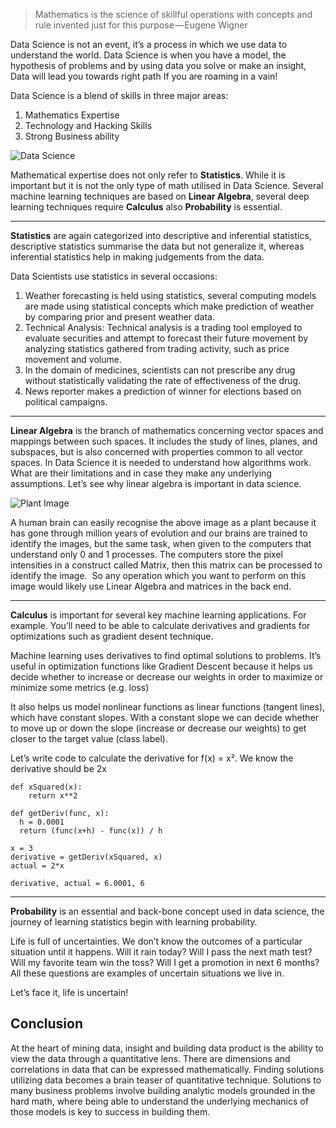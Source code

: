 >Mathematics is the science of skillful operations with concepts and rule invented just for this purpose — Eugene Wigner

Data Science is not an event, it’s a process in which we use data to understand the world. Data Science is when you have a model, the hypothesis of problems and by using data you solve or make an insight, Data will lead you towards right path If you are roaming in a vain!

Data Science is a blend of skills in three major areas: 
1. Mathematics Expertise
2. Technology and Hacking Skills
3. Strong Business ability

![Data Science](AbdulWahabAbrar.github.io/data-science-diagram1.jpg)

Mathematical expertise does not only refer to **Statistics**. While it is important but it is not the only type of math utilised in Data Science. Several machine learning techniques are based on **Linear Algebra**, several deep learning techniques require **Calculus** also **Probability** is essential.

---

**Statistics** are again categorized into descriptive and inferential statistics, descriptive statistics summarise the data but not generalize it, whereas inferential statistics help in making judgements from the data.

Data Scientists use statistics in several occasions:
1. Weather forecasting is held using statistics, several computing models are made using statistical concepts which make prediction of weather by comparing prior and present weather data.
2. Technical Analysis: Technical analysis is a trading tool employed to evaluate securities and attempt to forecast their future movement by analyzing statistics gathered from trading activity, such as price movement and volume.
3. In the domain of medicines, scientists can not prescribe any drug without statistically validating the rate of effectiveness of the drug.
4. News reporter makes a prediction of winner for elections based on political campaigns. 

---

**Linear Algebra** is the branch of mathematics concerning vector spaces and mappings between such spaces. It includes the study of lines, planes, and subspaces, but is also concerned with properties common to all vector spaces. In Data Science it is needed to understand how algorithms work. What are their limitations and in case they make any underlying assumptions.
Let’s see why linear algebra is important in data science.

![Plant Image](AbdulWahabAbrar.github.io/plantimg.jpg)

A human brain can easily recognise the above image as a plant because it has gone through million years of evolution and our brains are trained to identify the images, but the same task, when given to the computers that understand only 0 and 1 processes. The computers store the pixel intensities in a construct called Matrix, then this matrix can be processed to identify the image. 
So any operation which you want to perform on this image would likely use Linear Algebra and matrices in the back end.

---

**Calculus** is important for several key machine learning applications. For example. You’ll need to be able to calculate derivatives and gradients for optimizations such as gradient desent technique.

Machine learning uses derivatives to find optimal solutions to problems. It’s useful in optimization functions like Gradient Descent because it helps us decide whether to increase or decrease our weights in order to maximize or minimize some metrics (e.g. loss)

It also helps us model nonlinear functions as linear functions (tangent lines), which have constant slopes. With a constant slope we can decide whether to move up or down the slope (increase or decrease our weights) to get closer to the target value (class label).

Let’s write code to calculate the derivative for f(x) = x². We know the derivative should be 2x

```
def xSquared(x):
    return x**2

def getDeriv(func, x):
  h = 0.0001
  return (func(x+h) - func(x)) / h

x = 3
derivative = getDeriv(xSquared, x)
actual = 2*x

derivative, actual = 6.0001, 6
```
---

**Probability** is an essential and back-bone concept used in data science, the journey of learning statistics begin with learning probability. 

Life is full of uncertainties. We don’t know the outcomes of a particular situation until it happens. Will it rain today? Will I pass the next math test? Will my favorite team win the toss? Will I get a promotion in next 6 months? All these questions are examples of uncertain situations we live in. 

Let’s face it, life is uncertain!

## Conclusion
At the heart of mining data, insight and building data product is the ability to view the data through a quantitative lens. There are dimensions and correlations in data that can be expressed mathematically. Finding solutions utilizing data becomes a brain teaser of quantitative technique. Solutions to many business problems involve building analytic models grounded in the hard math, where being able to understand the underlying mechanics of those models is key to success in building them.

